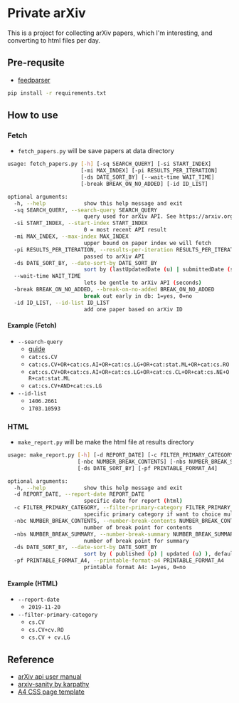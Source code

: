 # Private arXiv

This is a project for collecting arXiv papers, which I'm interesting, and converting to html files per day.

## Pre-requsite

- [feedparser](https://pypi.org/project/feedparser/)

```sh
pip install -r requirements.txt
```

## How to use

### Fetch

- `fetch_papers.py` will be save papers at data directory

```sh
usage: fetch_papers.py [-h] [-sq SEARCH_QUERY] [-si START_INDEX]
                       [-mi MAX_INDEX] [-pi RESULTS_PER_ITERATION]
                       [-ds DATE_SORT_BY] [--wait-time WAIT_TIME]
                       [-break BREAK_ON_NO_ADDED] [-id ID_LIST]

optional arguments:
  -h, --help            show this help message and exit
  -sq SEARCH_QUERY, --search-query SEARCH_QUERY
                        query used for arXiv API. See https://arxiv.org/help/api/user-manual#subject_classifications
  -si START_INDEX, --start-index START_INDEX
                        0 = most recent API result
  -mi MAX_INDEX, --max-index MAX_INDEX
                        upper bound on paper index we will fetch
  -pi RESULTS_PER_ITERATION, --results-per-iteration RESULTS_PER_ITERATION
                        passed to arXiv API
  -ds DATE_SORT_BY, --date-sort-by DATE_SORT_BY
                        sort by (lastUpdatedDate (u) | submittedDate (s) ), default: u
  --wait-time WAIT_TIME
                        lets be gentle to arXiv API (seconds)
  -break BREAK_ON_NO_ADDED, --break-on-no-added BREAK_ON_NO_ADDED
                        break out early in db: 1=yes, 0=no
  -id ID_LIST, --id-list ID_LIST
                        add one paper based on arXiv ID
```

#### Example (Fetch)

- `--search-query`
  - [guide](https://arxiv.org/help/api/user-manual#subject_classifications)
  - `cat:cs.CV`
  - `cat:cs.CV+OR+cat:cs.AI+OR+cat:cs.LG+OR+cat:stat.ML+OR+cat:cs.RO`
  - `cat:cs.CV+OR+cat:cs.AI+OR+cat:cs.LG+OR+cat:cs.CL+OR+cat:cs.NE+OR+cat:stat.ML`
  - `cat:cs.CV+AND+cat:cs.LG`
- `--id-list`
  - `1406.2661`
  - `1703.10593`

### HTML

- `make_report.py` will be make the html file at results directory

```sh
usage: make_report.py [-h] [-d REPORT_DATE] [-c FILTER_PRIMARY_CATEGORY]
                      [-nbc NUMBER_BREAK_CONTENTS] [-nbs NUMBER_BREAK_SUMMARY]
                      [-ds DATE_SORT_BY] [-pf PRINTABLE_FORMAT_A4]

optional arguments:
  -h, --help            show this help message and exit
  -d REPORT_DATE, --report-date REPORT_DATE
                        specific date for report (html)
  -c FILTER_PRIMARY_CATEGORY, --filter-primary-category FILTER_PRIMARY_CATEGORY
                        specific primary category if want to choice multiple category use "+"
  -nbc NUMBER_BREAK_CONTENTS, --number-break-contents NUMBER_BREAK_CONTENTS
                        number of break point for contents
  -nbs NUMBER_BREAK_SUMMARY, --number-break-summary NUMBER_BREAK_SUMMARY
                        number of break point for summary
  -ds DATE_SORT_BY, --date-sort-by DATE_SORT_BY
                        sort by ( published (p) | updated (u) ), default: p
  -pf PRINTABLE_FORMAT_A4, --printable-format-a4 PRINTABLE_FORMAT_A4
                        printable format A4: 1=yes, 0=no
```

#### Example (HTML)

- `--report-date`
  - `2019-11-20`
- `--filter-primary-category`
  - `cs.CV`
  - `cs.CV+cv.RO`
  - `cs.CV + cv.LG`

## Reference

- [arXiv api user manual](https://arxiv.org/help/api/user-manual)
- [arxiv-sanity by karpathy](https://github.com/karpathy/arxiv-sanity-preserver)
- [A4 CSS page template](https://codepen.io/rafaelcastrocouto/pen/LFAes)
